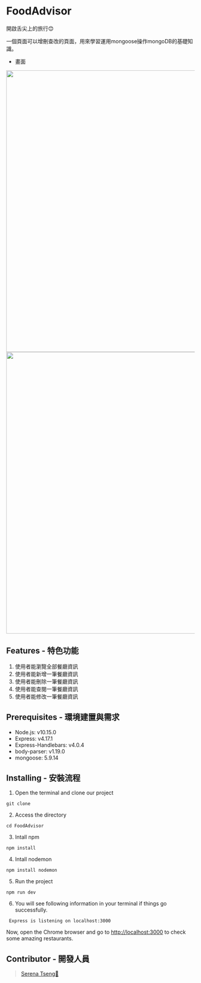 # FoodAdvisor

開啟舌尖上的旅行😊

一個頁面可以增刪查改的頁面，用來學習運用mongoose操作mongoDB的基礎知識。

* 畫面
<div align=center><img width="750" src="https://i.imgur.com/xdRiBtt.jpg"></div>
<div align=center><img width="750" src="https://i.imgur.com/jMZGG3W.jpg"></div>

## Features - 特色功能

1. 使用者能瀏覽全部餐廳資訊
2. 使用者能新增一筆餐廳資訊
3. 使用者能刪除一筆餐廳資訊
4. 使用者能查閱一筆餐廳資訊
5. 使用者能修改一筆餐廳資訊


## Prerequisites - 環境建置與需求

- Node.js: v10.15.0
- Express: v4.17.1
- Express-Handlebars: v4.0.4
- body-parser: v1.19.0
- mongoose: 5.9.14


## Installing - 安裝流程

1. Open the terminal and clone our project

```
git clone 
```

2. Access the directory

```
cd FoodAdvisor
```

3. Intall npm 

```
npm install 
```

4. Intall nodemon

```
npm install nodemon
```

5. Run the project
```
npm run dev
```

6. You will see following information in your terminal if things go successfully.

```
 Express is listening on localhost:3000
```

Now, open the Chrome browser and go to [http://localhost:3000](http://localhost:3000) to check some amazing restaurants.



## Contributor - 開發人員

> [Serena Tseng🥕](https://github.com/Carrot7712)
